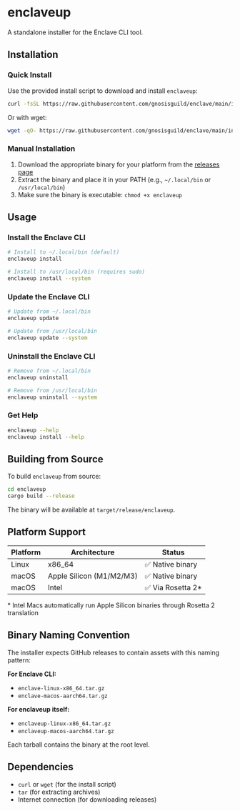 # enclaveup

A standalone installer for the Enclave CLI tool.

## Installation

### Quick Install

Use the provided install script to download and install `enclaveup`:

```bash
curl -fsSL https://raw.githubusercontent.com/gnosisguild/enclave/main/install | bash
```

Or with wget:

```bash
wget -qO- https://raw.githubusercontent.com/gnosisguild/enclave/main/install | bash
```

### Manual Installation

1. Download the appropriate binary for your platform from the [releases page](https://github.com/gnosisguild/enclave/releases)
2. Extract the binary and place it in your PATH (e.g., `~/.local/bin` or `/usr/local/bin`)
3. Make sure the binary is executable: `chmod +x enclaveup`

## Usage

### Install the Enclave CLI

```bash
# Install to ~/.local/bin (default)
enclaveup install

# Install to /usr/local/bin (requires sudo)
enclaveup install --system
```

### Update the Enclave CLI

```bash
# Update from ~/.local/bin
enclaveup update

# Update from /usr/local/bin
enclaveup update --system
```

### Uninstall the Enclave CLI

```bash
# Remove from ~/.local/bin
enclaveup uninstall

# Remove from /usr/local/bin
enclaveup uninstall --system
```

### Get Help

```bash
enclaveup --help
enclaveup install --help
```

## Building from Source

To build `enclaveup` from source:

```bash
cd enclaveup
cargo build --release
```

The binary will be available at `target/release/enclaveup`.

## Platform Support

| Platform | Architecture | Status |
|----------|-------------|---------|
| Linux | x86_64 | ✅ Native binary |
| macOS | Apple Silicon (M1/M2/M3) | ✅ Native binary |
| macOS | Intel | ✅ Via Rosetta 2* |

\* Intel Macs automatically run Apple Silicon binaries through Rosetta 2 translation

## Binary Naming Convention

The installer expects GitHub releases to contain assets with this naming pattern:

**For Enclave CLI:**
- `enclave-linux-x86_64.tar.gz`
- `enclave-macos-aarch64.tar.gz`

**For enclaveup itself:**
- `enclaveup-linux-x86_64.tar.gz`
- `enclaveup-macos-aarch64.tar.gz`

Each tarball contains the binary at the root level.

## Dependencies

- `curl` or `wget` (for the install script)
- `tar` (for extracting archives)
- Internet connection (for downloading releases)